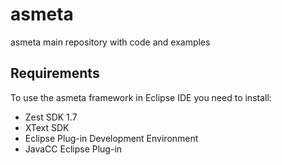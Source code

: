 # asmeta
asmeta main repository with code and examples

## Requirements

To use the asmeta framework in Eclipse IDE you need to install:

* Zest SDK 1.7
* XText SDK
* Eclipse Plug-in Development Environment
* JavaCC Eclipse Plug-in